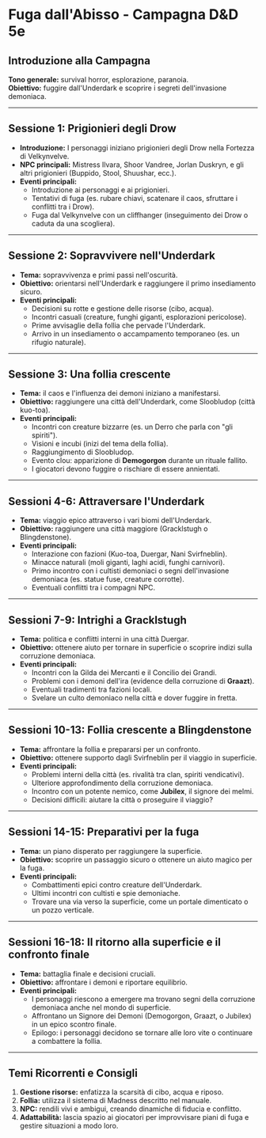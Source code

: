
# Fuga dall'Abisso - Campagna D&D 5e

## Introduzione alla Campagna
**Tono generale:** survival horror, esplorazione, paranoia.  
**Obiettivo:** fuggire dall'Underdark e scoprire i segreti dell'invasione demoniaca.

---

## Sessione 1: Prigionieri degli Drow
- **Introduzione:** I personaggi iniziano prigionieri degli Drow nella Fortezza di Velkynvelve.
- **NPC principali:** Mistress Ilvara, Shoor Vandree, Jorlan Duskryn, e gli altri prigionieri (Buppido, Stool, Shuushar, ecc.).
- **Eventi principali:**  
  - Introduzione ai personaggi e ai prigionieri.  
  - Tentativi di fuga (es. rubare chiavi, scatenare il caos, sfruttare i conflitti tra i Drow).  
  - Fuga dal Velkynvelve con un cliffhanger (inseguimento dei Drow o caduta da una scogliera).  

---

## Sessione 2: Sopravvivere nell'Underdark
- **Tema:** sopravvivenza e primi passi nell'oscurità.  
- **Obiettivo:** orientarsi nell'Underdark e raggiungere il primo insediamento sicuro.  
- **Eventi principali:**  
  - Decisioni su rotte e gestione delle risorse (cibo, acqua).  
  - Incontri casuali (creature, funghi giganti, esplorazioni pericolose).  
  - Prime avvisaglie della follia che pervade l'Underdark.  
  - Arrivo in un insediamento o accampamento temporaneo (es. un rifugio naturale).  

---

## Sessione 3: Una follia crescente
- **Tema:** il caos e l'influenza dei demoni iniziano a manifestarsi.  
- **Obiettivo:** raggiungere una città dell'Underdark, come Sloobludop (città kuo-toa).  
- **Eventi principali:**  
  - Incontri con creature bizzarre (es. un Derro che parla con "gli spiriti").  
  - Visioni e incubi (inizi del tema della follia).  
  - Raggiungimento di Sloobludop.  
  - Evento clou: apparizione di **Demogorgon** durante un rituale fallito.  
  - I giocatori devono fuggire o rischiare di essere annientati.  

---

## Sessioni 4-6: Attraversare l'Underdark
- **Tema:** viaggio epico attraverso i vari biomi dell'Underdark.  
- **Obiettivo:** raggiungere una città maggiore (Gracklstugh o Blingdenstone).  
- **Eventi principali:**  
  - Interazione con fazioni (Kuo-toa, Duergar, Nani Svirfneblin).  
  - Minacce naturali (moli giganti, laghi acidi, funghi carnivori).  
  - Primo incontro con i cultisti demoniaci o segni dell'invasione demoniaca (es. statue fuse, creature corrotte).  
  - Eventuali conflitti tra i compagni NPC.  

---

## Sessioni 7-9: Intrighi a Gracklstugh
- **Tema:** politica e conflitti interni in una città Duergar.  
- **Obiettivo:** ottenere aiuto per tornare in superficie o scoprire indizi sulla corruzione demoniaca.  
- **Eventi principali:**  
  - Incontri con la Gilda dei Mercanti e il Concilio dei Grandi.  
  - Problemi con i demoni dell'ira (evidence della corruzione di **Graazt**).  
  - Eventuali tradimenti tra fazioni locali.  
  - Svelare un culto demoniaco nella città e dover fuggire in fretta.  

---

## Sessioni 10-13: Follia crescente a Blingdenstone
- **Tema:** affrontare la follia e prepararsi per un confronto.  
- **Obiettivo:** ottenere supporto dagli Svirfneblin per il viaggio in superficie.  
- **Eventi principali:**  
  - Problemi interni della città (es. rivalità tra clan, spiriti vendicativi).  
  - Ulteriore approfondimento della corruzione demoniaca.  
  - Incontro con un potente nemico, come **Jubilex**, il signore dei melmi.  
  - Decisioni difficili: aiutare la città o proseguire il viaggio?  

---

## Sessioni 14-15: Preparativi per la fuga
- **Tema:** un piano disperato per raggiungere la superficie.  
- **Obiettivo:** scoprire un passaggio sicuro o ottenere un aiuto magico per la fuga.  
- **Eventi principali:**  
  - Combattimenti epici contro creature dell'Underdark.  
  - Ultimi incontri con cultisti e spie demoniache.  
  - Trovare una via verso la superficie, come un portale dimenticato o un pozzo verticale.  

---

## Sessioni 16-18: Il ritorno alla superficie e il confronto finale
- **Tema:** battaglia finale e decisioni cruciali.  
- **Obiettivo:** affrontare i demoni e riportare equilibrio.  
- **Eventi principali:**  
  - I personaggi riescono a emergere ma trovano segni della corruzione demoniaca anche nel mondo di superficie.  
  - Affrontano un Signore dei Demoni (Demogorgon, Graazt, o Jubilex) in un epico scontro finale.  
  - Epilogo: i personaggi decidono se tornare alle loro vite o continuare a combattere la follia.  

---

## Temi Ricorrenti e Consigli
1. **Gestione risorse:** enfatizza la scarsità di cibo, acqua e riposo.  
2. **Follia:** utilizza il sistema di Madness descritto nel manuale.  
3. **NPC:** rendili vivi e ambigui, creando dinamiche di fiducia e conflitto.  
4. **Adattabilità:** lascia spazio ai giocatori per improvvisare piani di fuga e gestire situazioni a modo loro.
